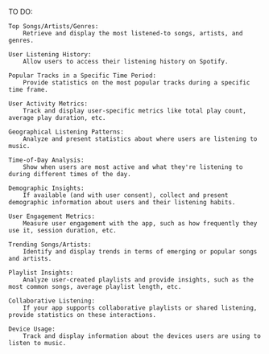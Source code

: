 TO DO:
    
    Top Songs/Artists/Genres:
        Retrieve and display the most listened-to songs, artists, and genres.

    User Listening History:
        Allow users to access their listening history on Spotify.

    Popular Tracks in a Specific Time Period:
        Provide statistics on the most popular tracks during a specific time frame.

    User Activity Metrics:
        Track and display user-specific metrics like total play count, average play duration, etc.

    Geographical Listening Patterns:
        Analyze and present statistics about where users are listening to music.

    Time-of-Day Analysis:
        Show when users are most active and what they're listening to during different times of the day.

    Demographic Insights:
        If available (and with user consent), collect and present demographic information about users and their listening habits.

    User Engagement Metrics:
        Measure user engagement with the app, such as how frequently they use it, session duration, etc.

    Trending Songs/Artists:
        Identify and display trends in terms of emerging or popular songs and artists.

    Playlist Insights:
        Analyze user-created playlists and provide insights, such as the most common songs, average playlist length, etc.

    Collaborative Listening:
        If your app supports collaborative playlists or shared listening, provide statistics on these interactions.

    Device Usage:
        Track and display information about the devices users are using to listen to music.
